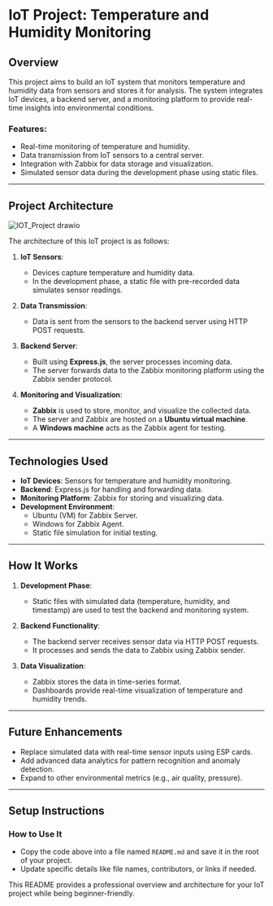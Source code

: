 # IoT Project: Temperature and Humidity Monitoring

## Overview

This project aims to build an IoT system that monitors temperature and humidity data from sensors and stores it for analysis. The system integrates IoT devices, a backend server, and a monitoring platform to provide real-time insights into environmental conditions.

### Features:
- Real-time monitoring of temperature and humidity.
- Data transmission from IoT sensors to a central server.
- Integration with Zabbix for data storage and visualization.
- Simulated sensor data during the development phase using static files.

---

## Project Architecture
![IOT_Project drawio](https://github.com/user-attachments/assets/66391925-5f6c-457e-a1e6-7482b5599fbc)

The architecture of this IoT project is as follows:

1. **IoT Sensors**:  
   - Devices capture temperature and humidity data.
   - In the development phase, a static file with pre-recorded data simulates sensor readings.

2. **Data Transmission**:  
   - Data is sent from the sensors to the backend server using HTTP POST requests.

3. **Backend Server**:  
   - Built using **Express.js**, the server processes incoming data.
   - The server forwards data to the Zabbix monitoring platform using the Zabbix sender protocol.

4. **Monitoring and Visualization**:  
   - **Zabbix** is used to store, monitor, and visualize the collected data.
   - The server and Zabbix are hosted on a **Ubuntu virtual machine**.
   - A **Windows machine** acts as the Zabbix agent for testing.

---

## Technologies Used

- **IoT Devices**: Sensors for temperature and humidity monitoring.
- **Backend**: Express.js for handling and forwarding data.
- **Monitoring Platform**: Zabbix for storing and visualizing data.
- **Development Environment**:  
  - Ubuntu (VM) for Zabbix Server.  
  - Windows for Zabbix Agent.  
  - Static file simulation for initial testing.

---

## How It Works

1. **Development Phase**:  
   - Static files with simulated data (temperature, humidity, and timestamp) are used to test the backend and monitoring system.
   
2. **Backend Functionality**:  
   - The backend server receives sensor data via HTTP POST requests.
   - It processes and sends the data to Zabbix using Zabbix sender.

3. **Data Visualization**:  
   - Zabbix stores the data in time-series format.
   - Dashboards provide real-time visualization of temperature and humidity trends.

---

## Future Enhancements

- Replace simulated data with real-time sensor inputs using ESP cards.
- Add advanced data analytics for pattern recognition and anomaly detection.
- Expand to other environmental metrics (e.g., air quality, pressure).

---

## Setup Instructions
### How to Use It
- Copy the code above into a file named `README.md` and save it in the root of your project.
- Update specific details like file names, contributors, or links if needed. 

This README provides a professional overview and architecture for your IoT project while being beginner-friendly.

